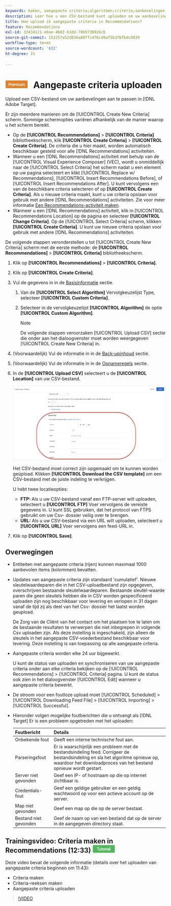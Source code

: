 ```yaml
---
keywords: maken, aangepaste criteria;algoritmen;criteria;aanbevelingen, criteria;csv;ftp;upload csv
description: Leer hoe u een CSV-bestand kunt uploaden om uw aanbevelingen in Adobe aan te passen [!DNL Target] Recommendations.
title: Hoe upload ik aangepaste criteria in Recommendations?
feature: Recommendations
exl-id: 33434121-e0ae-4b82-b1dd-78b9738026cb
source-git-commit: 152257a52d836a88ffcd76cd9af5b3fbfbdc0839
workflow-type: tm+mt
source-wordcount: '632'
ht-degree: 1%

---
```


# ![PREMIUM](/help/main/assets/premium.png) Aangepaste criteria uploaden

Upload een CSV-bestand om uw aanbevelingen aan te passen in [!DNL Adobe Target].

Er zijn meerdere manieren om de [!UICONTROL Create New Criteria] scherm. Sommige schermopties variëren afhankelijk van de manier waarop u het scherm bereikt.

* Op de **[!UICONTROL Recommendations]** > **[!UICONTROL Criteria]** bibliotheekscherm, klik **[!UICONTROL Create Criteria]** > **[!UICONTROL Create Criteria]**. De criteria die u hier maakt, worden automatisch beschikbaar gesteld voor alle [!DNL Recommendations] activiteiten.
* Wanneer u een [!DNL Recommendations] activiteit met behulp van de [!UICONTROL Visual Experience Composer] (VEC), wordt u onmiddellijk naar de [!UICONTROL Select Criteria] het scherm nadat u een element op uw pagina selecteert en klikt [!UICONTROL Replace w/ Recommendations], [!UICONTROL Insert Recommendations Before], of [!UICONTROL Insert Recommendations After]. U kunt vervolgens een van de beschikbare criteria selecteren of op **[!UICONTROL Create Criteria]**. Als u nieuwe criteria maakt, kunt u uw criteria opslaan voor gebruik met andere [!DNL Recommendations] activiteiten. Zie voor meer informatie [Een Recommendations-activiteit maken](/help/main/c-recommendations/t-create-recs-activity/create-recs-activity.md).
* Wanneer u een [!DNL Recommendations] activiteit, klik in [!UICONTROL Recommendations Location] op de pagina en selecteer **[!UICONTROL Change Criteria]**. Op de [!UICONTROL Select Criteria] scherm, klikken **[!UICONTROL Create Criteria]**. U kunt uw nieuwe criteria opslaan voor gebruik met andere [!DNL Recommendations] activiteiten.

De volgende stappen veronderstellen u tot [!UICONTROL Create New Criteria] scherm met de eerste methode: de **[!UICONTROL Recommendations]** > **[!UICONTROL Criteria]** bibliotheekscherm.

1. Klik op **[!UICONTROL Recommendations]** > **[!UICONTROL Criteria]**.

1. Klik op **[!UICONTROL Create Criteria]**.

1. Vul de gegevens in in de [Basisinformatie](/help/main/c-recommendations/c-algorithms/create-new-algorithm.md#info) sectie.

   1. Van de **[!UICONTROL Select Algorithm]** Vervolgkeuzelijst Type, selecteer **[!UICONTROL Custom Criteria]**.

   1. Selecteer in de vervolgkeuzelijst **[!UICONTROL Algorithm]** de optie **[!UICONTROL Custom Algorithm]**.

      >[!NOTE]
      >
      >De volgende stappen veroorzaken [!UICONTROL Upload CSV] sectie die onder aan het dialoogvenster moet worden weergegeven [!UICONTROL Create New Criteria] in.

1. (Voorwaardelijk) Vul de informatie in in de [Back-upinhoud](/help/main/c-recommendations/c-algorithms/create-new-algorithm.md#content) sectie.

1. (Voorwaardelijk) Vul de informatie in in de [Opnameregels](/help/main/c-recommendations/c-algorithms/create-new-algorithm.md#inclusion) sectie.

1. In de **[!UICONTROL Upload CSV]** selecteert u de **[!UICONTROL Location]** van uw CSV-bestand.

   ![CSV-sectie uploaden](assets/upload-csv.png)

   Het CSV-bestand moet correct zijn opgemaakt om te kunnen worden geüpload. Klikken **[!UICONTROL Download the CSV template]** om een CSV-bestand met de juiste indeling te verkrijgen.

   U hebt twee locatieopties:

   * **FTP:** Als u uw CSV-bestand vanaf een FTP-server wilt uploaden, selecteert u **[!UICONTROL FTP]** Voer vervolgens de vereiste gegevens in. U kunt SSL gebruiken, dat het protocol van FTPS gebruikt om uw Csv- dossier veilig over te brengen.
   * **URL:** Als u uw CSV-bestand via een URL wilt uploaden, selecteert u **[!UICONTROL URL]** Voer vervolgens een feed-URL in.

1. Klik op **[!UICONTROL Save]**.

## Overwegingen

* Entiteiten met aangepaste criteria (rijen) kunnen maximaal 1000 aanbevolen items (kolommen) bevatten.

* Updates van aangepaste criteria zijn standaard &#39;cumulatief&#39;. Nieuwe sleutelwaardeparen die in het CSV-uploadbestand zijn opgegeven, overschrijven bestaande sleutelwaardeparen. Bestaande sleutel-waarde paren die geen sleutels hebben die in CSV worden gespecificeerd uploaden zijn nog beschikbaar voor levering en verlopen in 31 dagen vanaf de tijd zij als deel van het Csv- dossier het laatst worden geupload.

   De Zorg van de Cliënt van het contact om het plaatsen toe te laten om de bestaande resultaten te verwerpen die niet inbegrepen in volgende Csv uploaden zijn. Als deze instelling is ingeschakeld, zijn alleen de sleutels in het aangepaste CSV-voederbestand beschikbaar voor levering. Deze instelling is van toepassing op alle aangepaste criteria.

* Aangepaste criteria worden elke 24 uur bijgewerkt.

   U kunt de status van uploaden en synchroniseren van uw aangepaste criteria onder aan elke criteria bekijken op de [!UICONTROL Recommendations] > [!UICONTROL Criteria] pagina. U kunt de status ook zien in het dialoogvenster [!UICONTROL Edit] wanneer u aangepaste criteria bewerkt.

* De stroom voor een foutloze upload moet [!UICONTROL Scheduled] > [!UICONTROL Downloading Feed File] > [!UICONTROL Importing] > [!UICONTROL Successful].

* Hieronder volgen mogelijke foutberichten die u ontvangt als [!DNL Target] Er is een probleem opgetreden met het uploaden:

   | Foutbericht | Details |
   |--- |--- |
   | Onbekende fout | Geeft een interne technische fout aan. |
   | Parseringsfout | Er is waarschijnlijk een probleem met de bestandsindeling feed. Corrigeer de bestandsindeling en sla het algoritme opnieuw op, waardoor het downloadproces van het bestand opnieuw wordt gestart. |
   | Server niet gevonden | Geef een IP- of hostnaam op die op internet zichtbaar is. |
   | Credentials-fout | Geef een geldige gebruiker en een geldig wachtwoord op voor een actieve account op de server. |
   | Map niet gevonden | Geef een map op die op de server bestaat. |
   | Bestand niet gevonden | Geef de naam op van een bestand dat op de server in de aangegeven directory staat. |

## Trainingsvideo: Criteria maken in Recommendations (12:33) ![Zelfstudie-badge](/help/main/assets/tutorial.png)

Deze video bevat de volgende informatie (details over het uploaden van aangepaste criteria beginnen om 11:43):

* Criteria maken
* Criteria-reeksen maken
* Aangepaste criteria uploaden

>[!VIDEO](https://video.tv.adobe.com/v/27694?quality=12)
